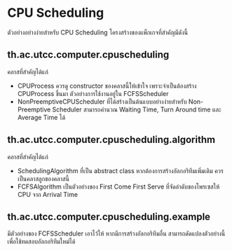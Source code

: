 # CPU Scheduling
ตัวอย่างอย่างง่ายสำหรับ CPU Scheduling โครงสร้างของแพ็กเกจที่สำคัญมีดังนี้

## th.ac.utcc.computer.cpuscheduling
คลาสที่สำคัญได้แก่ 
- CPUProcess ควรดู constructor ของคลาสนี้ให้เข้าใจ เพราะจำเป็นต้องสร้าง CPUProcess ขึ้นมา ตัวอย่างการใช้งานอยู่ใน FCFSScheduler
- NonPreemptiveCPUScheduler ที่ได้สร้างเป็นต้นแบบอย่างง่ายสำหรับ Non-Preemptive Scheduler สามารถคำนวณ Waiting Time, Turn Around time และ Average Time ได้

## th.ac.utcc.computer.cpuscheduling.algorithm
คลาสที่สำคัญได้แก่ 
- SchedulingAlgorithm ที่เป็น abstract class หากต้องการสร้างอัลกอริทึมเพิ่มเติม ควรเป็นคลาสลูกของคลาสนี้
- FCFSAlgorithm เป็นตัวอย่างของ First Come First Serve ที่จัดลำดับของโพรเซสให้ CPU จาก Arrival Time

## th.ac.utcc.computer.cpuscheduling.example
มีตัวอย่างของ FCFSScheduler เอาไว้ให้ หากมีการสร้างอัลกอริทึมอื่น สามารถดัดแปลงตัวอย่างนี้เพื่อใช้ทดสอบอัลกอริทึมใหม่ได้

